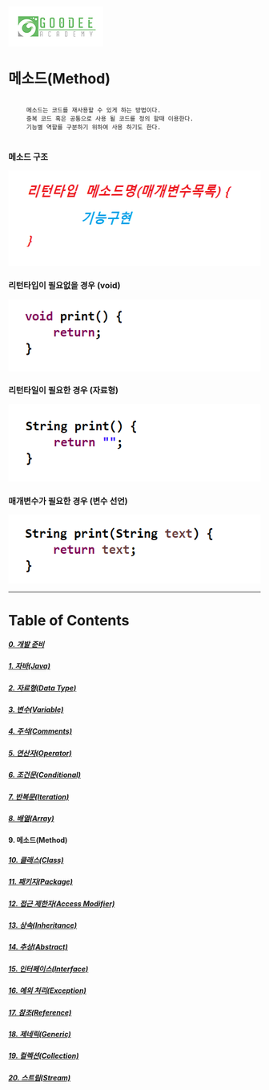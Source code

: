 <img src="../../../images/Untitled-1.jpg" width="189" height="80"></img>

# 메소드(Method)
<pre>
  <code>
	 메소드는 코드를 재사용할 수 있게 하는 방법이다.
	 중복 코드 혹은 공통으로 사용 될 코드를 정의 할때 이용한다.
	 기능별 역할를 구분하기 위하여 사용 하기도 한다.
  </code>
</pre>

### 메소드 구조
<img src="../../../images/Method_1.png" width="542" height="190"></img>

### 리턴타입이 필요없을 경우 (void) 
<img src="../../../images/Method_2.png" width="542" height="143"></img>

### 리턴타일이 필요한 경우 (자료형)
<img src="../../../images/Method_3.png" width="542" height="154"></img>

### 매개변수가 필요한 경우 (변수 선언)
<img src="../../../images/Method_4.png" width="542" height="137"></img>


----
# Table of Contents
##### [0. 개발 준비](../../../../../../)
##### [1. 자바(Java)](../java)
##### [2. 자료형(Data Type)](../datatype)
##### [3. 변수(Variable)](../variable)
##### [4. 주석(Comments)](../comments)
##### [5. 연산자(Operator)](../operator)
##### [6. 조건문(Conditional)](../conditional)
##### [7. 반복문(Iteration)](../iteration)
##### [8. 배열(Array)](../array)
#### 9. 메소드(Method)
##### [10. 클래스(Class)](../classes)
##### [11. 패키지(Package)](../packages)
##### [12. 접근 제한자(Access Modifier)](../accessmodifier)
##### [13. 상속(Inheritance)](../inheritance)
##### [14. 추상(Abstract)](../abstracts)
##### [15. 인터페이스(Interface)](../interfaces)
##### [16. 예외 처리(Exception)](../exceptions)
##### [17. 참조(Reference)](../references)
##### [18. 제네릭(Generic)](../generics)
##### [19. 컬렉션(Collection)](../collections)
##### [20. 스트림(Stream)](../streams)
